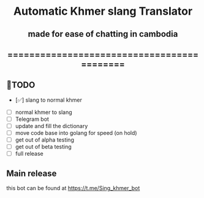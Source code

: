 <div align="center">

# Automatic Khmer slang Translator
## made for ease of chatting in cambodia
## ===========================================

<div align="left">

## 🎯TODO

- [:white_check_mark:] slang to normal khmer
- [ ] normal khmer to slang
- [ ] Telegram bot
- [ ] update and fill the dictionary
- [ ] move code base into golang for speed (on hold)
- [ ] get out of alpha testing
- [ ] get out of beta testing
- [ ] full release

## Main release

this bot can be found at https://t.me/Sing_khmer_bot
